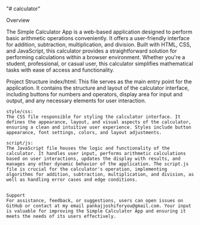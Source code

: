 "# calculator" 

Overview

The Simple Calculator App is a web-based application designed to perform basic arithmetic operations conveniently. It offers a user-friendly interface for addition, subtraction, multiplication, and division. Built with HTML, CSS, and JavaScript, this calculator provides a straightforward solution for performing calculations within a browser environment. Whether you're a student, professional, or casual user, this calculator simplifies mathematical tasks with ease of access and functionality.

Project Structure
 index/html:
    This file serves as the main entry point for the application. It contains the structure and layout of the calculator interface, including buttons for numbers and operators, display area for input and output, and any necessary elements for user interaction.

    style/css:
    The CSS file responsible for styling the calculator interface. It defines the appearance, layout, and visual aspects of the calculator, ensuring a clean and intuitive user experience. Styles include button appearance, font settings, colors, and layout adjustments.

    script/js:
    The JavaScript file houses the logic and functionality of the calculator. It handles user input, performs arithmetic calculations based on user interactions, updates the display with results, and manages any other dynamic behavior of the application. The script.js file is crucial for the calculator's operation, implementing algorithms for addition, subtraction, multiplication, and division, as well as handling error cases and edge conditions.


    Support
    For assistance, feedback, or suggestions, users can open issues on GitHub or contact at my email pankajjoshiforyou@gmail.com. Your input is valuable for improving the Simple Calculator App and ensuring it meets the needs of its users effectively.


    
